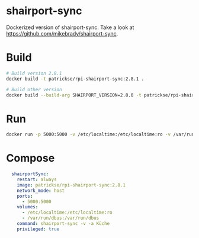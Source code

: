 # shairport-sync

Dockerized version of shairport-sync. Take a look at https://github.com/mikebrady/shairport-sync.

# Build

```bash
# Build version 2.8.1
docker build -t patrickse/rpi-shairport-sync:2.8.1 .

# Build other version 
docker build --build-arg SHAIRPORT_VERSION=2.8.0 -t patrickse/rpi-shairport-sync:2.8.0 .
```

# Run

```bash
docker run -p 5000:5000 -v /etc/localtime:/etc/localtime:ro -v /var/run/dbus:/var/run/dbus --net host -privileged patrickse/rpi-shairport-sync:2.8.1 
```

# Compose

```yaml
  shairportSync:
    restart: always
    image: patrickse/rpi-shairport-sync:2.8.1
    network_mode: host
    ports:
      - 5000:5000
    volumes:
      - /etc/localtime:/etc/localtime:ro
      - /var/run/dbus:/var/run/dbus
    command: shairport-sync -v -a Küche
    privileged: true
```
